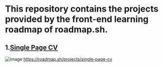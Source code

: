 # This repository contains the projects provided by the front-end learning roadmap of roadmap.sh.  

## 1.[Single Page CV](https://github.com/JINLING1/Front_end/tree/main/HTML)
![image](https://github.com/user-attachments/assets/969bd368-1322-4e1d-9db6-bf9047e8298e)
https://roadmap.sh/projects/single-page-cv
